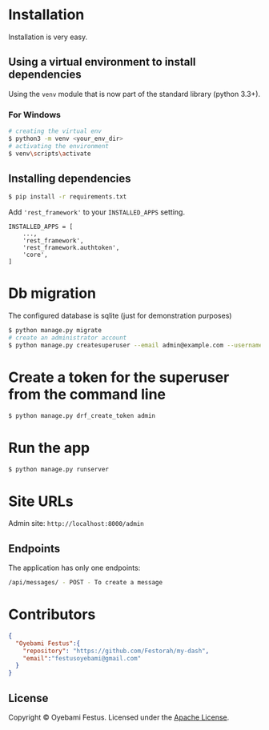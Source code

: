 # Installation

Installation is very easy.

## Using a virtual environment to install dependencies

Using the `venv` module that is now part of the standard library (python 3.3+).

### For Windows

```sh
# creating the virtual env
$ python3 -m venv <your_env_dir>
# activating the environment
$ venv\scripts\activate
```

## Installing dependencies

```sh
$ pip install -r requirements.txt
```

Add `'rest_framework'` to your `INSTALLED_APPS` setting.

    INSTALLED_APPS = [
        ...,
	    'rest_framework',
	    'rest_framework.authtoken',
	    'core',
    ]


# Db migration

The configured database is sqlite (just for demonstration purposes)

```sh
$ python manage.py migrate
# create an administrator account
$ python manage.py createsuperuser --email admin@example.com --username admin
```
# Create a token for the superuser from the command line
```sh
$ python manage.py drf_create_token admin
```

# Run the app

```sh
$ python manage.py runserver
```


# Site URLs

Admin site: `http://localhost:8000/admin`

## Endpoints
The application has only one endpoints:

```sh
/api/messages/ - POST - To create a message
```



# Contributors
```json
{
  "Oyebami Festus":{
    "repository": "https://github.com/Festorah/my-dash",
    "email":"festusoyebami@gmail.com"
  }
}
```

## License

Copyright © Oyebami Festus. Licensed under the [Apache License](/LICENSE).
